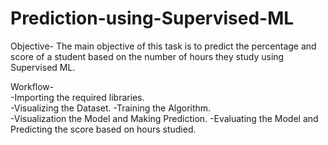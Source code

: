 # Prediction-using-Supervised-ML
Objective- The main objective of this task is to predict the percentage and score of a student based on the number of hours they study using Supervised ML.  

Workflow-  
-Importing the required libraries.  
-Visualizing the Dataset.  -Training the Algorithm.  
-Visualization the Model and Making Prediction. 
-Evaluating the Model and Predicting the score based on hours studied.
